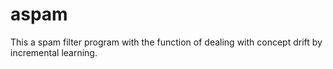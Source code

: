 # aspam

This a spam filter program with the function of dealing with concept drift by incremental learning.
